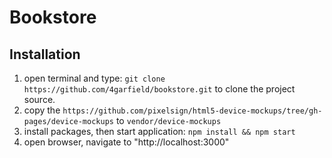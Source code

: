 # Bookstore

## Installation

1. open terminal and type: `git clone https://github.com/4garfield/bookstore.git` to clone the project source.
2. copy the `https://github.com/pixelsign/html5-device-mockups/tree/gh-pages/device-mockups` to `vendor/device-mockups`
3. install packages, then start application: `npm install && npm start`
4. open browser, navigate to "http://localhost:3000"
